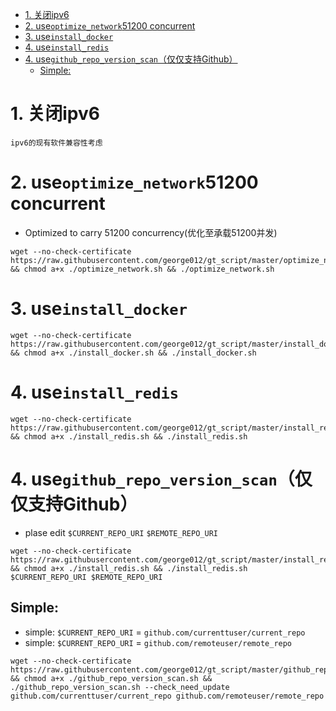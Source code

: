 <!-- TOC -->

- [1. 关闭ipv6](#1-关闭ipv6)
- [2. use`optimize_network`51200 concurrent](#2-useoptimize_network51200-concurrent)
- [3. use`install_docker`](#3-useinstall_docker)
- [4. use`install_redis`](#4-useinstall_redis)
- [4. use`github_repo_version_scan`（仅仅支持Github）](#4-usegithub_repo_version_scan仅仅支持github)
  - [Simple:](#simple)

<!-- /TOC -->

# 1. 关闭ipv6
```
ipv6的现有软件兼容性考虑
```

# 2. use`optimize_network`51200 concurrent
* Optimized to carry 51200 concurrency(优化至承载51200并发)
```
wget --no-check-certificate https://raw.githubusercontent.com/george012/gt_script/master/optimize_network.sh && chmod a+x ./optimize_network.sh && ./optimize_network.sh
```

# 3. use`install_docker`
```
wget --no-check-certificate https://raw.githubusercontent.com/george012/gt_script/master/install_docker.sh && chmod a+x ./install_docker.sh && ./install_docker.sh
```

# 4. use`install_redis`
```
wget --no-check-certificate https://raw.githubusercontent.com/george012/gt_script/master/install_redis.sh && chmod a+x ./install_redis.sh && ./install_redis.sh
```

# 4. use`github_repo_version_scan`（仅仅支持Github）
*   plase edit `$CURRENT_REPO_URI` `$REMOTE_REPO_URI`

```
wget --no-check-certificate https://raw.githubusercontent.com/george012/gt_script/master/install_redis.sh && chmod a+x ./install_redis.sh && ./install_redis.sh $CURRENT_REPO_URI $REMOTE_REPO_URI
```

## Simple:
*   simple: `$CURRENT_REPO_URI` = `github.com/currenttuser/current_repo`
*   simple: `$CURRENT_REPO_URI` = `github.com/remoteuser/remote_repo`
```
wget --no-check-certificate https://raw.githubusercontent.com/george012/gt_script/master/github_repo_version_scan.sh && chmod a+x ./github_repo_version_scan.sh && ./github_repo_version_scan.sh --check_need_update github.com/currenttuser/current_repo github.com/remoteuser/remote_repo
```